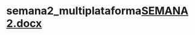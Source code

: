 # semana2_multiplataforma[SEMANA 2.docx](https://github.com/user-attachments/files/19597211/SEMANA.2.docx)
